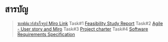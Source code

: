 # สารบัญ

> [ซอฟต์แวร์สำเร็จรูป Miro Link](https://miro.com/app/board/uXjVKyqwhgs=/?share_link_id=148366782063) 
> Task#1 [Feasibility Study Report](https://github.com/puttipongle/final-team01-task-engce301/tree/ba501a7adf7b3cf192bd9d1ecc17fb477a2815a0/Task%231%20Feasibility%20Study%20Report)
> Task#2 [Agile - User story and Miro](https://github.com/puttipongle/final-team01-task-engce301/tree/ba501a7adf7b3cf192bd9d1ecc17fb477a2815a0/Task%232%20Agile%20-%20User%20story%20and%20Miro)
> Task#3 [Project charter](https://github.com/puttipongle/final-team01-task-engce301/tree/ba501a7adf7b3cf192bd9d1ecc17fb477a2815a0/Task%233%20Project%20charter)
> Task#4 [Software Requirements Specification](https://github.com/puttipongle/final-team01-task-engce301/tree/ba501a7adf7b3cf192bd9d1ecc17fb477a2815a0/Task%234%20Software%20Requirements%20Specification)
